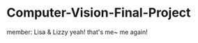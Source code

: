 Computer-Vision-Final-Project
=============================

member: Lisa & Lizzy
yeah! that's me~
me again!
